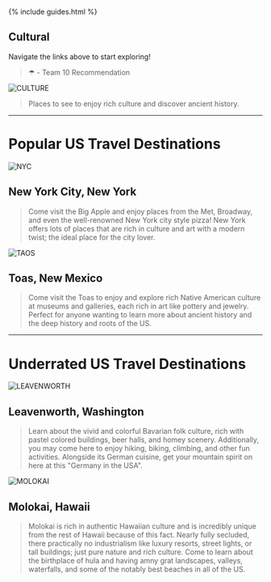 {% include guides.html %}

## Cultural

Navigate the links above to start exploring!

> ☂ - Team 10 Recommendation

![CULTURE](https://wander-lush.org/wp-content/uploads/2020/12/Cultural-tourism-destinations-Andalusia-CanvaPro.jpg)

> Places to see to enjoy rich culture and discover ancient history.

---------

# Popular US Travel Destinations

![NYC](https://i0.wp.com/files.tripstodiscover.com/files/2016/10/bigstock-Diamond-District-New-York-98002574-1.jpg?resize=784%2c588)
## New York City, New York
> Come visit the Big Apple and enjoy places from the Met, Broadway, and even the well-renowned New York city style pizza! New York offers lots of places that are rich in culture and art with a modern twist; the ideal place for the city lover.

![TAOS](https://media.istockphoto.com/id/479050982/photo/buildings-in-taos.jpg?s=612x612&w=0&k=20&c=2SOuTiuCIHHKZxJywPYFf5Xl0sfnycMdIKxOl9ZwEo8=)
## Toas, New Mexico
> Come visit the Toas to enjoy and explore rich Native American culture at museums and galleries, each rich in art like pottery and jewelry. Perfect for anyone wanting to learn more about ancient history and the deep history and roots of the US. 

---------
# Underrated US Travel Destinations

![LEAVENWORTH](https://www.myglobalviewpoint.com/wp-content/uploads/2021/02/Leavenworth-Washington-Facades.jpg)
## Leavenworth, Washington
> Learn about the vivid and colorful Bavarian folk culture, rich with pastel colored buildings, beer halls, and homey scenery. Additionally, you may come here to enjoy hiking, biking, climbing, and other fun activities. Alongside its German cuisine, get your mountain spirit on here at this "Germany in the USA".
<!-- https://www.myglobalviewpoint.com/best-hidden-vacation-spots-in-us/ -->

![MOLOKAI](https://www.gohawaii.com/sites/default/files/styles/narrow_carousel_large/public/content-carousel-images/07979.jpg?itok=m-MumPZY)
## Molokai, Hawaii
> Molokai is rich in authentic Hawaiian culture and is incredibly unique from the rest of Hawaii because of this fact. Nearly fully secluded, there practically no industrialism like luxury resorts, street lights, or tall buildings; just pure nature and rich culture. Come to learn about the birthplace of hula and having amny grat landscapes, valleys, waterfalls, and some of the notably best beaches in all of the US. 


<!-- credit: https://www.tripstodiscover.com/most-cultured-cities-in-america-to-visit/ -->